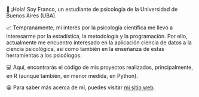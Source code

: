 👋 ¡Hola! Soy Franco, un estudiante de psicología de la Universidad de Buenos Aires (UBA).

📈 Tempranamente, mi interés por la psicología científica me llevó a interesarme por la estadística, la metodología y la programación. Por ello, actualmente me encuentro interesado en la aplicación ciencia de datos a la ciencia psicológica, así como también en la enseñanza de estas herramientas a los psicólogos. 

💻 Aquí, encontrarás el código de mis proyectos realizados, principalmente, en R (aunque también, en menor medida, en Python).   

😀 Para saber más acerca de mí, puedes visitar [mi sitio web](http://francosbenitez.netlify.app).  


